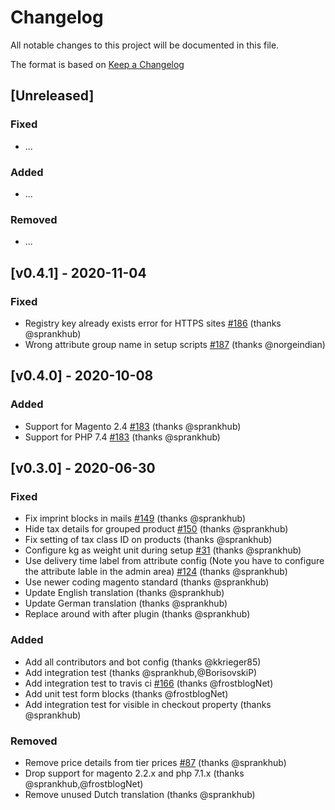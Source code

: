 # Changelog
All notable changes to this project will be documented in this file.

The format is based on [Keep a Changelog](https://keepachangelog.com/en/1.0.0/)

## [Unreleased]
### Fixed
- ...

### Added
- ...

### Removed
- ...

## [v0.4.1] - 2020-11-04
### Fixed
- Registry key already exists error for HTTPS sites [#186](https://github.com/firegento/firegento-magesetup2/pull/186) (thanks @sprankhub)
- Wrong attribute group name in setup scripts [#187](https://github.com/firegento/firegento-magesetup2/pull/187) (thanks @norgeindian)

## [v0.4.0] - 2020-10-08
### Added
- Support for Magento 2.4 [#183](https://github.com/firegento/firegento-magesetup2/pull/183) (thanks @sprankhub)
- Support for PHP 7.4 [#183](https://github.com/firegento/firegento-magesetup2/pull/183) (thanks @sprankhub)

## [v0.3.0] - 2020-06-30
### Fixed
- Fix imprint blocks in mails [#149](https://github.com/firegento/firegento-magesetup2/issues/149) (thanks @sprankhub)
- Hide tax details for grouped product [#150](https://github.com/firegento/firegento-magesetup2/issues/150) (thanks @sprankhub)
- Fix setting of tax class ID on products (thanks @sprankhub)
- Configure kg as weight unit during setup [#31](https://github.com/firegento/firegento-magesetup2/issues/31) (thanks @sprankhub)
- Use delivery time label from attribute config (Note you have to configure the attribute lable in the admin area) [#124](https://github.com/firegento/firegento-magesetup2/issues/124) (thanks @sprankhub)
- Use newer coding magento standard (thanks @sprankhub) 
- Update English translation (thanks @sprankhub)
- Update German translation (thanks @sprankhub)
- Replace around with after plugin (thanks @sprankhub)

### Added
- Add all contributors and bot config (thanks @kkrieger85)
- Add integration test (thanks @sprankhub,@BorisovskiP)
- Add integration test to travis ci [#166](https://github.com/firegento/firegento-magesetup2/issues/166) (thanks @frostblogNet) 
- Add unit test form blocks (thanks @frostblogNet)
- Add integration test for visible in checkout property (thanks @sprankhub)

### Removed
- Remove price details from tier prices [#87](https://github.com/firegento/firegento-magesetup2/issues/87) (thanks @sprankhub)
- Drop support for magento 2.2.x and php 7.1.x (thanks @sprankhub,@frostblogNet)
- Remove unused Dutch translation (thanks @sprankhub)
